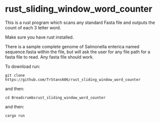 # rust_sliding_window_word_counter
This is a rust program which scans any standard Fasta file and outputs the count of each 3 letter word.

Make sure you have rust installed.

There is a sample complete genome of Salmonella enterica named sequence.fasta within the file, but will ask the user for any file path for a fasta file to read. Any fasta file should work.

To download run:

```
git clone https://github.com/TrStans606/rust_sliding_window_word_counter
```

and then:

```
cd Breadcrumbsrust_sliding_window_word_counter
```

and then:

```
cargo run
```

